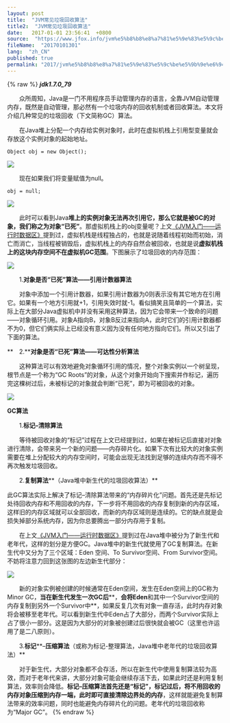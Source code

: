 ```yaml
---
layout: post
title:  "JVM常见垃圾回收算法"
title2:  "JVM常见垃圾回收算法"
date:   2017-01-01 23:56:41  +0800
source:  "https://www.jfox.info/jvm%e5%b8%b8%e8%a7%81%e5%9e%83%e5%9c%be%e5%9b%9e%e6%94%b6%e7%ae%97%e6%b3%95.html"
fileName:  "20170101301"
lang:  "zh_CN"
published: true
permalink: "2017/jvm%e5%b8%b8%e8%a7%81%e5%9e%83%e5%9c%be%e5%9b%9e%e6%94%b6%e7%ae%97%e6%b3%95.html"
---
```

{% raw %}
***jdk1.7.0_79***

　　众所周知，Java是一门不用程序员手动管理内存的语言，全靠JVM自动管理内存，既然是自动管理，那必然有一个垃圾内存的回收机制或者回收算法。本文将介绍几种常见的垃圾回收（下文简称GC）算法。

　　在Java堆上分配一个内存给实例对象时，此时在虚拟机栈上引用型变量就会存放这个实例对象的起始地址。

    Object obj = new Object(); 

![](c7b2d44.png)

　　现在如果我们将变量赋值为null。

    obj = null;

![](652bbeb.png)

　　此时可以看到Java**堆上的实例对象无法再次引用它，那么它就是被GC的对象，我们称之为对象“已死”**。那虚拟机栈上的obj变量呢？上文[《](https://www.jfox.info/go.php?url=http://www.cnblogs.com/yulinfeng/p/7153391.html)[JVM入门——](https://www.jfox.info/go.php?url=http://www.cnblogs.com/yulinfeng/p/7153391.html)[运行时数据区》](https://www.jfox.info/go.php?url=http://www.cnblogs.com/yulinfeng/p/7153391.html)提到过，虚拟机栈是线程独占的，也就是说随着线程初始而初始，消亡而消亡，当线程被销毁后，虚拟机栈上的内存自然会被回收，也就是说**虚拟机栈上的这块内存空间不在虚拟机GC范围**。下图展示了垃圾回收的内存范围：

![](2c05ddd.png)

　　1.**对象是否“已死”算法——引用计数器算法**

　　对象中添加一个引用计数器，如果引用计数器为0则表示没有其它地方在引用它。如果有一个地方引用就+1，引用失效时就-1。看似搞笑且简单的一个算法，实际上在大部分Java虚拟机中并没有采用这种算法，因为它会带来一个致命的问题——对象循环引用。对象A指向B，对象B反过来指向A，此时它们的引用计数器都不为0，但它们俩实际上已经没有意义因为没有任何地方指向它们。所以又引出了下面的算法。

**　2.******对象是否“已死”算法——可达性分析算法****

　　这种算法可以有效地避免对象循环引用的情况，整个对象实例以一个树呈现，根节点是一个称为“GC Roots”的对象，从这个对象开始向下搜索并作标记，遍历完这棵树过后，未被标记的对象就会判断“已死”，即为可被回收的对象。

![](7902876.png)

**GC算法**

　　1.**标记–清除算法**

　　等待被回收对象的“标记”过程在上文已经提到过，如果在被标记后直接对对象进行清除，会带来另一个新的问题——内存碎片化。如果下次有比较大的对象实例需要在堆上分配较大的内存空间时，可能会出现无法找到足够的连续内存而不得不再次触发垃圾回收。

　　2.**复制算法****（Java堆中新生代的垃圾回收算法）**

此GC算法实际上解决了标记–清除算法带来的“内存碎片化”问题。首先还是先标记处待回收内存和不用回收的内存，下一步将不用回收的内存复制到新的内存区域，这样旧的内存区域就可以全部回收，而新的内存区域则是连续的。它的缺点就是会损失掉部分系统内存，因为你总要腾出一部分内存用于复制。

　　在上文[《JVM](https://www.jfox.info/go.php?url=http://www.cnblogs.com/yulinfeng/p/7153391.html)[入门——运行时数据区》](https://www.jfox.info/go.php?url=http://www.cnblogs.com/yulinfeng/p/7153391.html)提到过在Java堆中被分为了新生代和老年代，这样的划分是方便GC。Java堆中的新生代就使用了GC复制算法。在新生代中又分为了三个区域：Eden 空间、To Survivor空间、From Survivor空间。不妨将注意力回到这张图的左边新生代部分：

![](7838dea.png)

　　新的对象实例被创建的时候通常在Eden空间，发生在Eden空间上的GC称为Minor GC，**当在新生代发生一次GC后****，****会将Eden****和其中一个Survivor空间的内存复制到另外一个Survivor中**，如果反复几次有对象一直存活，此时内存对象将会被移至老年代。可以看到新生代中Eden占了大部分，而两个Survivor实际上占了很小一部分。这是因为大部分的对象被创建过后很快就会被GC（这里也许运用了是二八原则）。

　　3.**标记****–****压缩算法****（或称为标记-整理算法，Java堆中老年代的垃圾回收算法）**

　　对于新生代，大部分对象都不会存活，所以在新生代中使用复制算法较为高效，而对于老年代来讲，大部分对象可能会继续存活下去，如果此时还是利用复制算法，效率则会降低。**标记–压缩算法首先还是“标记”，标记过后，将不用回收的内存对象压缩到内存一端，此时即可直接清除边界处的内存**，这样就能避免复制算法带来的效率问题，同时也能避免内存碎片化的问题。老年代的垃圾回收称为“Major GC”。
{% endraw %}